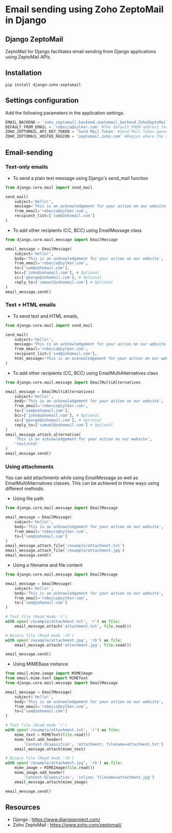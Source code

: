 # Email sending using Zoho ZeptoMail in Django

## Django ZeptoMail

ZeptoMail for Django facilitates email sending from Django applications using ZeptoMail APIs.

## Installation

```
pip install django-zoho-zeptomail
```

## Settings configuration

Add the following parameters in the application settings.

```python
EMAIL_BACKEND = 'zoho_zeptomail.backend.zeptomail_backend.ZohoZeptoMailEmailBackend'
DEFAULT_FROM_EMAIL = 'rebecca@zylker.com' #The default FROM address that will be used for all emails. Optional parameter.
ZOHO_ZEPTOMAIL_API_KEY_TOKEN = 'Send Mail Token' #Send Mail Token generated from the ZeptoMail account.
ZOHO_ZEPTOMAIL_HOSTED_REGION = 'zeptomail.zoho.com' #Region where the account is hosted. Optional for US. Mandatory for other regions.
```

## Email-sending

### Text-only emails

- To send a plain text message using Django's send_mail function

```python
from django.core.mail import send_mail

send_mail(
    subject='Hello!',
    message='This is an acknowledgement for your action on our website',
    from_email='rebecca@zylker.com',
    recipient_list=['sam@zohomail.com']
)
```

- To add other recipients (CC, BCC) using EmailMessage class

```python
from django.core.mail.message import EmailMessage

email_message = EmailMessage(
    subject='Hello!',
    body='This is an acknowledgement for your action on our website',
    from_email='rebecca@zylker.com',
    to=['sam@zohomail.com'],
    bcc=['john@zohomail.com'], # Optional
    cc=['george@zohomail.com'], # Optional
    reply_to=['samuel@zohomail.com'] # Optional
)
email_message.send()
```

### Text + HTML emails

- To send text and HTML emails,

```python
from django.core.mail import send_mail

send_mail(
    subject='Hello!',
    message='This is an acknowledgement for your action on our website',
    from_email='rebecca@zylker.com',
    recipient_list=['sam@zohomail.com'],
    html_message='This is an acknowledgement for your action on our website'
)
```

- To add other recipients (CC, BCC) using EmailMultiAlternatives class

```python
from django.core.mail.message import EmailMultiAlternatives

email_message = EmailMultiAlternatives(
    subject='Hello!',
    body='This is an acknowledgement for your action on our website',
    from_email='rebecca@zylker.com',
    to=['sam@zohomail.com'],
    bcc=['john@zohomail.com'], # Optional
    cc=['george@zohomail.com'], # Optional
    reply_to=['samuel@zohomail.com'] # Optional
)
email_message.attach_alternative(
    'This is an acknowledgement for your action on our website',
    'text/html'
)
email_message.send()
```

### Using attachments

You can add attachments while using EmailMessage as well as EmailMultiAlternatives classes. This can be achieved in three ways using different methods:

- Using file path
    
```python
from django.core.mail.message import EmailMessage

email_message = EmailMessage(
    subject='Hello!',
    body='This is an acknowledgement for your action on our website',
    from_email='rebecca@zylker.com',
    to=['sam@zohomail.com']
)
email_message.attach_file('/example/attachment.txt')
email_message.attach_file('/example/attachment.jpg')
email_message.send()
```

- Using a filename and file content
    
```python
from django.core.mail.message import EmailMessage

email_message = EmailMessage(
    subject='Hello!',
    body='This is an acknowledgement for your action on our website',
    from_email='rebecca@zylker.com',
    to=['sam@zohomail.com']
)

# Text file (Read mode 'r')
with open('/example/attachment.txt', 'r') as file:
    email_message.attach('attachment.txt', file.read())

# Binary file (Read mode 'rb')
with open('/example/attachment.jpg', 'rb') as file:
    email_message.attach('attachment.jpg', file.read())

email_message.send()
```

- Using MIMEBase instance
    
```python
from email.mime.image import MIMEImage
from email.mime.text import MIMEText
from django.core.mail.message import EmailMessage

email_message = EmailMessage(
    subject='Hello!',
    body='This is an acknowledgement for your action on our website',
    from_email='rebecca@zylker.com',
    to=['sam@zohomail.com']
)

# Text file (Read mode 'r')
with open('/example/attachment.txt', 'r') as file:
    mime_text = MIMEText(file.read())
    mime_text.add_header(
        'Content-Disposition', 'attachment; filename=attachment.txt')
    email_message.attach(mime_text)

# Binary file (Read mode 'rb')
with open('/example/attachment.jpg', 'rb') as file:
    mime_image = MIMEImage(file.read())
    mime_image.add_header(
        'Content-Disposition', 'inline; filename=attachment.jpg')
    email_message.attach(mime_image)

email_message.send()
```

## Resources

- Django : https://www.djangoproject.com/
- Zoho ZeptoMail : https://www.zoho.com/zeptomail/